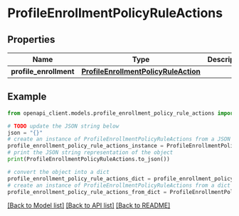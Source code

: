 # ProfileEnrollmentPolicyRuleActions


## Properties

Name | Type | Description | Notes
------------ | ------------- | ------------- | -------------
**profile_enrollment** | [**ProfileEnrollmentPolicyRuleAction**](ProfileEnrollmentPolicyRuleAction.md) |  | [optional] 

## Example

```python
from openapi_client.models.profile_enrollment_policy_rule_actions import ProfileEnrollmentPolicyRuleActions

# TODO update the JSON string below
json = "{}"
# create an instance of ProfileEnrollmentPolicyRuleActions from a JSON string
profile_enrollment_policy_rule_actions_instance = ProfileEnrollmentPolicyRuleActions.from_json(json)
# print the JSON string representation of the object
print(ProfileEnrollmentPolicyRuleActions.to_json())

# convert the object into a dict
profile_enrollment_policy_rule_actions_dict = profile_enrollment_policy_rule_actions_instance.to_dict()
# create an instance of ProfileEnrollmentPolicyRuleActions from a dict
profile_enrollment_policy_rule_actions_from_dict = ProfileEnrollmentPolicyRuleActions.from_dict(profile_enrollment_policy_rule_actions_dict)
```
[[Back to Model list]](../README.md#documentation-for-models) [[Back to API list]](../README.md#documentation-for-api-endpoints) [[Back to README]](../README.md)



